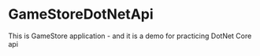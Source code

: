 # GameStoreDotNetApi
This is GameStore application - and it is a demo for practicing DotNet Core api
